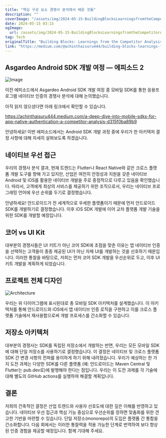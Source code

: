 ```yaml
---
title: "핵심 구성 요소 경쟁사 분석에서 배운 것들"
description: ""
coverImage: "/assets/img/2024-05-15-BuildingBlocksLearningsfromtheCompetitorAnalysis_0.png"
date: 2024-05-15 03:15
ogImage: 
  url: /assets/img/2024-05-15-BuildingBlocksLearningsfromtheCompetitorAnalysis_0.png
tag: Tech
originalTitle: "Building Blocks: Learnings from the Competitor Analysis"
link: "https://medium.com/@achinthaisuru444/building-blocks-learnings-from-the-competitor-analysis-23309770a093"
---
```



## Asgardeo Android SDK 개발 여정 — 에피소드 2

![Image](/assets/img/2024-05-15-BuildingBlocksLearningsfromtheCompetitorAnalysis_0.png)

이전 에피소드에서 Asgardeo Android SDK 개발 여정 중 모바일 SDK를 통한 응용프로그램 네이티브 인증의 경쟁사 분석에 대해 논의했습니다.

아직 읽지 않으셨다면 아래 링크에서 확인할 수 있습니다.



https://achinthaisuru444.medium.com/a-deep-dive-into-mobile-sdks-for-app-native-authentication-a-competitor-analysis-d315f0ba89b9

안녕하세요! 이번 에피소드에서는 Android SDK 개발 과정 중에 우리가 한 아키텍처 결정 사항에 대해 자세히 살펴보도록 하겠습니다.

## 네이티브 우선 접근

우리의 경쟁사 분석 결과, 현재 트렌드는 Flutter나 React Native와 같은 크로스 플랫폼 개발 도구를 향해 가고 있지만, 산업은 여전히 안정성과 지원을 갖춘 네이티브 Android 및 iOS를 활용한 네이티브 개발을 주로 중점적으로 다루고 있음을 확인했습니다. 따라서, 고객에게 최상의 서비스를 제공하기 위한 조직으로서, 우리는 네이티브 프로그래밍 언어에 우선 순위를 두기로 결정했습니다.



안녕하세요! 안드로이드가 전 세계적으로 우세한 플랫폼이기 때문에 먼저 안드로이드 SDK를 개발하기로 결정했습니다. 이후 iOS SDK 개발에 이어 교차 플랫폼 개발 기술을 위한 SDK를 개발할 예정입니다.

## 코어 vs UI Kit

대부분의 경쟁사들은 UI 키트가 아닌 코어 SDK에 초점을 맞춘 이유는 앱 네이티브 인증을 선택하는 고객들이 종종 제공된 UI가 아닌 자체 UI를 개발하는 것을 선호하기 때문입니다. 이러한 통찰을 바탕으로, 저희는 먼저 코어 SDK 개발을 우선순위로 두고, 이후 UI 키트 개발을 계획하게 되었습니다.

## 프로젝트 전체 디자인




![Architecture](/assets/img/2024-05-15-BuildingBlocksLearningsfromtheCompetitorAnalysis_1.png)

우리는 위 다이어그램에 표시된대로 총 모바일 SDK 아키텍처를 설계했습니다. 이 아키텍처를 통해 안드로이드와 iOS에서 앱 네이티브 인증 로직을 구현하고 이를 크로스 플랫폼 기술에서 재사용함으로써 개발 프로세스를 간소화할 수 있습니다.

## 저장소 아키텍처

대부분의 경쟁사는 SDK를 독립된 저장소에서 개발하는 반면, 우리는 모든 모바일 SDK에 대해 단일 저장소를 사용하기로 결정했습니다. 이 결정은 네이티브 및 크로스 플랫폼 SDK 간 변경 사항의 전파를 용이하게 하기 위해 내려졌습니다. 우리가 예상하는 한 가지 도전 과제는 다양한 SDK를 다른 플랫폼 (예: 안드로이드는 Maven Central 및 Flutter는 pub.dev로)에 발행해야 한다는 점입니다. 우리는 이 도전 과제를 각 기술에 대해 별도의 GitHub actions를 실행하여 해결할 계획입니다.




## 결론

저희의 건축적인 결정은 산업 트렌드와 사용자 선호도에 대한 깊은 이해를 반영하고 있습니다. 네이티브 우선 접근과 핵심 기능 중심으로 우선순위를 정하면 맞춤화를 위한 견고한 기반을 마련할 수 있습니다. 단일 저장소(monorepo)의 도입은 플랫폼 간 통합을 간소화합니다. 다음 회에서는 이러한 통찰력을 적용 가능한 단계로 번역하여 보다 향상된 인증 경험을 제공할 예정입니다. 함께 기대해 주세요.